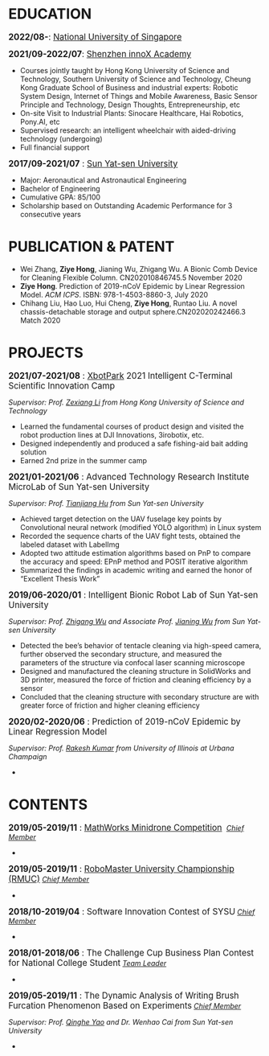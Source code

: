 # EDUCATION
<big>**2022/08-**: [National University of Singapore](https://www.nus.edu.sg/)</big>

<big>**2021/09-2022/07**: [Shenzhen innoX Academy](https://innoxsz.com/)</big>

- Courses jointly taught by Hong Kong University of Science and Technology, Southern
University of Science and Technology, Cheung Kong Graduate School of Business and
industrial experts: Robotic System Design, Internet of Things and Mobile Awareness,
Basic Sensor Principle and Technology, Design Thoughts, Entrepreneurship, etc
- On-site Visit to Industrial Plants: Sinocare Healthcare, Hai Robotics, Pony.AI, etc
- Supervised research: an intelligent wheelchair with aided-driving technology (undergoing)
- Full financial support

<big>**2017/09-2021/07** : [Sun Yat-sen University](https://www.sysu.edu.cn/sysuen/)</big>

- Major: Aeronautical and Astronautical Engineering
- Bachelor of Engineering
- Cumulative GPA: 85/100
- Scholarship based on Outstanding Academic Performance for 3 consecutive years

# PUBLICATION & PATENT
- Wei Zhang, **Ziye Hong**, Jianing Wu, Zhigang Wu. A Bionic Comb Device for Cleaning Flexible Column. CN202010846745.5 November 2020
- **Ziye Hong**. Prediction of 2019-nCoV Epidemic by Linear Regression Model. *ACM ICPS*. ISBN: 978-1-4503-8860-3, July 2020
- Chihang Liu, Hao Luo, Hui Cheng, **Ziye Hong**, Runtao Liu. A novel chassis-detachable storage and output sphere.CN202020242466.3 Match 2020

# PROJECTS

<big>**2021/07-2021/08** : [XbotPark](http://www.xbotpark.com/en/) 2021 Intelligent C-Terminal Scientific Innovation Camp</big>

*Supervisor: Prof. [Zexiang Li](https://seng.hkust.edu.hk/about/people/faculty/zexiang-li) from Hong Kong University of Science and Technology*

* Learned the fundamental courses of product design and visited the robot production lines at DJI Innovations,
  3irobotix, etc.
* Designed independently and produced a safe fishing-aid bait adding solution
* Earned 2nd prize in the summer camp

<big>**2021/01-2021/06** : Advanced Technology Research Institute MicroLab of Sun Yat-sen University</big>

*Supervisor: Prof. [Tianjiang Hu](https://saa.sysu.edu.cn/teacher/186) from Sun Yat-sen University*

* Achieved target detection on the UAV fuselage key points by Convolutional neural network (modified YOLO algorithm) in Linux system
* Recorded the sequence charts of the UAV fight tests, obtained the labeled dataset with LabelImg
* Adopted two attitude estimation algorithms based on PnP to compare the accuracy and speed: EPnP method and POSIT iterative algorithm
* Summarized the findings in academic writing and earned the honor of “Excellent Thesis Work”

<big>**2019/06-2020/01** : Intelligent Bionic Robot Lab of Sun Yat-sen University</big>

*Supervisor: Prof. [Zhigang Wu](https://saa.sysu.edu.cn/teacher/196) and Associate Prof. [Jianing Wu](https://saa.sysu.edu.cn/teacher/233) from Sun Yat-sen University*

* Detected the bee’s behavior of tentacle cleaning via high-speed camera, further observed the secondary structure, and measured the parameters of the structure via confocal laser scanning microscope 
* Designed and manufactured the cleaning structure in SolidWorks and 3D printer, measured the force of friction and cleaning efficiency by a sensor 
* Concluded that the cleaning structure with secondary structure are with greater force of friction and higher cleaning efficiency



<big>**2020/02-2020/06** : Prediction of 2019-nCoV Epidemic by Linear Regression Model</big>

*Supervisor: Prof. [Rakesh Kumar](https://cs.illinois.edu/about/people/all-faculty/rakeshk) from University of Illinois at Urbana Champaign*

* 

# CONTENTS

<big>**2019/05-2019/11** : [MathWorks Minidrone Competition](https://ww2.mathworks.cn/academia/student-competitions/minidrones/sysu-2019.html?s_tid=srchtitle_MathWorks%20Minidrone%20Competition%20SYSU_1) </big> <u>*Chief Member*</u>

* 



<big>**2019/05-2019/11** : [RoboMaster University Championship (RMUC)](https://www.robomaster.com/en-US)</big>  <u>*Chief Member*</u>

* 

<big>**2018/10-2019/04** : Software Innovation Contest of SYSU</big>  <u>*Chief Member*</u>

* 

<big>**2018/01-2018/06** : The Challenge Cup Business Plan Contest for National College Student</big>  <u>*Team Leader*</u>

* 

<big>**2019/05-2019/11** : The Dynamic Analysis of Writing Brush Furcation Phenomenon Based on Experiments</big>  <u>*Chief Member*</u>

*Supervisor: Prof. [Qinghe Yao](https://saa.sysu.edu.cn/teacher/238) and Dr. Wenhao Cai from Sun Yat-sen University*

* 

